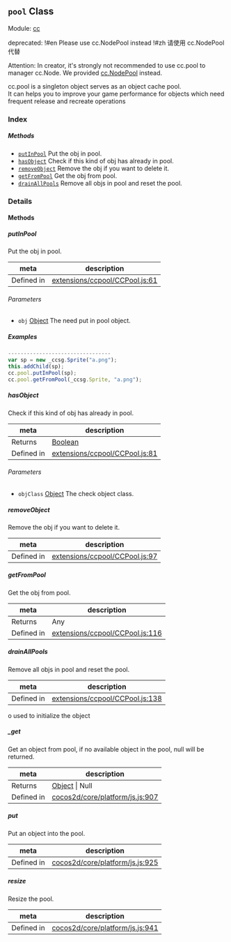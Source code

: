 ## `pool` Class



Module: [cc](../modules/cc.md)

deprecated: !#en Please use cc.NodePool instead !#zh 请使用 cc.NodePool 代替

Attention: In creator, it's strongly not recommended to use cc.pool to manager cc.Node.
 We provided <a href="../classes/NodePool.html" class="crosslink">cc.NodePool</a> instead.

 cc.pool is a singleton object serves as an object cache pool.<br/>
 It can helps you to improve your game performance for objects which need frequent release and recreate operations<br/>


### Index



##### Methods

  - [`putInPool`](#putinpool) Put the obj in pool.
  - [`hasObject`](#hasobject) Check if this kind of obj has already in pool.
  - [`removeObject`](#removeobject) Remove the obj if you want to delete it.
  - [`getFromPool`](#getfrompool) Get the obj from pool.
  - [`drainAllPools`](#drainallpools) Remove all objs in pool and reset the pool.



### Details




<!-- Method Block -->
#### Methods


##### putInPool

Put the obj in pool.

| meta | description |
|------|-------------|
| Defined in | [extensions/ccpool/CCPool.js:61](https://github.com/cocos-creator/engine/blob/111da455d089e3000f670eed24ff5172a3488245/extensions/ccpool/CCPool.js#L61) |

###### Parameters
- `obj` <a href="https://developer.mozilla.org/en/JavaScript/Reference/Global_Objects/Object" class="crosslink external" target="_blank">Object</a> The need put in pool object.

##### Examples

```js
---------------------------------
var sp = new _ccsg.Sprite("a.png");
this.addChild(sp);
cc.pool.putInPool(sp);
cc.pool.getFromPool(_ccsg.Sprite, "a.png");

```

##### hasObject

Check if this kind of obj has already in pool.

| meta | description |
|------|-------------|
| Returns | <a href="https://developer.mozilla.org/en/JavaScript/Reference/Global_Objects/Boolean" class="crosslink external" target="_blank">Boolean</a> 
| Defined in | [extensions/ccpool/CCPool.js:81](https://github.com/cocos-creator/engine/blob/111da455d089e3000f670eed24ff5172a3488245/extensions/ccpool/CCPool.js#L81) |

###### Parameters
- `objClass` <a href="https://developer.mozilla.org/en/JavaScript/Reference/Global_Objects/Object" class="crosslink external" target="_blank">Object</a> The check object class.


##### removeObject

Remove the obj if you want to delete it.

| meta | description |
|------|-------------|
| Defined in | [extensions/ccpool/CCPool.js:97](https://github.com/cocos-creator/engine/blob/111da455d089e3000f670eed24ff5172a3488245/extensions/ccpool/CCPool.js#L97) |



##### getFromPool

Get the obj from pool.

| meta | description |
|------|-------------|
| Returns | Any 
| Defined in | [extensions/ccpool/CCPool.js:116](https://github.com/cocos-creator/engine/blob/111da455d089e3000f670eed24ff5172a3488245/extensions/ccpool/CCPool.js#L116) |



##### drainAllPools

Remove all objs in pool and reset the pool.

| meta | description |
|------|-------------|
| Defined in | [extensions/ccpool/CCPool.js:138](https://github.com/cocos-creator/engine/blob/111da455d089e3000f670eed24ff5172a3488245/extensions/ccpool/CCPool.js#L138) |




o used to initialize the object


##### _get

Get an object from pool, if no available object in the pool, null will be returned.

| meta | description |
|------|-------------|
| Returns | <a href="https://developer.mozilla.org/en/JavaScript/Reference/Global_Objects/Object" class="crosslink external" target="_blank">Object</a> &#124; Null 
| Defined in | [cocos2d/core/platform/js.js:907](https://github.com/cocos-creator/engine/blob/111da455d089e3000f670eed24ff5172a3488245/cocos2d/core/platform/js.js#L907) |



##### put

Put an object into the pool.

| meta | description |
|------|-------------|
| Defined in | [cocos2d/core/platform/js.js:925](https://github.com/cocos-creator/engine/blob/111da455d089e3000f670eed24ff5172a3488245/cocos2d/core/platform/js.js#L925) |



##### resize

Resize the pool.

| meta | description |
|------|-------------|
| Defined in | [cocos2d/core/platform/js.js:941](https://github.com/cocos-creator/engine/blob/111da455d089e3000f670eed24ff5172a3488245/cocos2d/core/platform/js.js#L941) |




